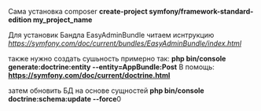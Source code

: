 Сама установка composer 
    **create-project symfony/framework-standard-edition my_project_name**

Для установик Бандла EasyAdminBundle читаем иснтрукцию  _https://symfony.com/doc/current/bundles/EasyAdminBundle/index.html_

также нужно создать сушьность примерно так:  **php bin/console generate:doctrine:entity --entity=AppBundle:Post**
B помощь: **https://symfony.com/doc/current/doctrine.html**


затем обновить БД на основе сущностей 
**php bin/console doctrine:schema:update --force**0